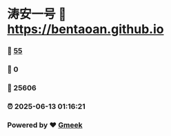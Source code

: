 # 涛安一号 :link: https://bentaoan.github.io 
### :page_facing_up: [55](https://bentaoan.github.io/tag.html) 
### :speech_balloon: 0 
### :hibiscus: 25606 
### :alarm_clock: 2025-06-13 01:16:21 
### Powered by :heart: [Gmeek](https://github.com/Meekdai/Gmeek)

